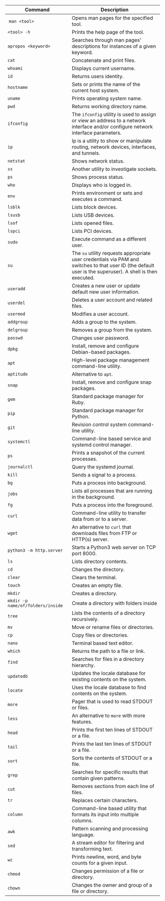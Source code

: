 | **Command**                       | **Description**                                                                                                                                            |
| --------------------------------- | ---------------------------------------------------------------------------------------------------------------------------------------------------------- |
|  `man <tool>`                     | Opens man pages for the specified tool.                                                                                                                    |
| `<tool> -h`                       | Prints the help page of the tool.                                                                                                                          |
| `apropos <keyword>`               | Searches through man pages' descriptions for instances of a given keyword.                                                                                 |
| `cat`                             | Concatenate and print files.                                                                                                                               |
| `whoami`                          | Displays current username.                                                                                                                                 |
| `id`                              | Returns users identity.                                                                                                                                    |
| `hostname`                        | Sets or prints the name of the current host system.                                                                                                        |
| `uname`                           | Prints operating system name.                                                                                                                              |
| `pwd`                             | Returns working directory name.                                                                                                                            |
| `ifconfig`                        | The `ifconfig` utility is used to assign or view an address to a network interface and/or configure network interface parameters.                          |
| `ip`                              | Ip is a utility to show or manipulate routing, network devices, interfaces, and tunnels.                                                                   |
| `netstat`                         | Shows network status.                                                                                                                                      |
| `ss`                              | Another utility to investigate sockets.                                                                                                                    |
| `ps`                              | Shows process status.                                                                                                                                      |
| `who`                             | Displays who is logged in.                                                                                                                                 |
| `env`                             | Prints environment or sets and executes a command.                                                                                                         |
| `lsblk`                           | Lists block devices.                                                                                                                                       |
| `lsusb`                           | Lists USB devices.                                                                                                                                         |
| `lsof`                            | Lists opened files.                                                                                                                                        |
| `lspci`                           | Lists PCI devices.                                                                                                                                         |
| `sudo`                            | Execute command as a different user.                                                                                                                       |
| `su`                              | The `su` utility requests appropriate user credentials via PAM and switches to that user ID (the default user is the superuser). A shell is then executed. |
| `useradd`                         | Creates a new user or update default new user information.                                                                                                 |
| `userdel`                         | Deletes a user account and related files.                                                                                                                  |
| `usermod`                         | Modifies a user account.                                                                                                                                   |
| `addgroup`                        | Adds a group to the system.                                                                                                                                |
| `delgroup`                        | Removes a group from the system.                                                                                                                           |
| `passwd`                          | Changes user password.                                                                                                                                     |
| `dpkg`                            | Install, remove and configure Debian-based packages.                                                                                                       |
| `apt`                             | High-level package management command-line utility.                                                                                                        |
| `aptitude`                        | Alternative to `apt`.                                                                                                                                      |
| `snap`                            | Install, remove and configure snap packages.                                                                                                               |
| `gem`                             | Standard package manager for Ruby.                                                                                                                         |
| `pip`                             | Standard package manager for Python.                                                                                                                       |
| `git`                             | Revision control system command-line utility.                                                                                                              |
| `systemctl`                       | Command-line based service and systemd control manager.                                                                                                    |
| `ps`                              | Prints a snapshot of the current processes.                                                                                                                |
| `journalctl`                      | Query the systemd journal.                                                                                                                                 |
| `kill`                            | Sends a signal to a process.                                                                                                                               |
| `bg`                              | Puts a process into background.                                                                                                                            |
| `jobs`                            | Lists all processes that are running in the background.                                                                                                    |
| `fg`                              | Puts a process into the foreground.                                                                                                                        |
| `curl`                            | Command-line utility to transfer data from or to a server.                                                                                                 |
| `wget`                            | An alternative to `curl` that downloads files from FTP or HTTP(s) server.                                                                                  |
| `python3 -m http.server`          | Starts a Python3 web server on TCP port 8000.                                                                                                              |
| `ls`                              | Lists directory contents.                                                                                                                                  |
| `cd`                              | Changes the directory.                                                                                                                                     |
| `clear`                           | Clears the terminal.                                                                                                                                       |
| `touch`                           | Creates an empty file.                                                                                                                                     |
| `mkdir`                           | Creates a directory.                                                                                                                                       |
| `mkdir -p name/of/folders/inside` | Create a directory with folders inside                                                                                                                     |
| `tree`                            | Lists the contents of a directory recursively.                                                                                                             |
| `mv`                              | Move or rename files or directories.                                                                                                                       |
| `cp`                              | Copy files or directories.                                                                                                                                 |
| `nano`                            | Terminal based text editor.                                                                                                                                |
| `which`                           | Returns the path to a file or link.                                                                                                                        |
| `find`                            | Searches for files in a directory hierarchy.                                                                                                               |
| `updatedb`                        | Updates the locale database for existing contents on the system.                                                                                           |
| `locate`                          | Uses the locale database to find contents on the system.                                                                                                   |
| `more`                            | Pager that is used to read STDOUT or files.                                                                                                                |
| `less`                            | An alternative to `more` with more features.                                                                                                               |
| `head`                            | Prints the first ten lines of STDOUT or a file.                                                                                                            |
| `tail`                            | Prints the last ten lines of STDOUT or a file.                                                                                                             |
| `sort`                            | Sorts the contents of STDOUT or a file.                                                                                                                    |
| `grep`                            | Searches for specific results that contain given patterns.                                                                                                 |
| `cut`                             | Removes sections from each line of files.                                                                                                                  |
| `tr`                              | Replaces certain characters.                                                                                                                               |
| `column`                          | Command-line based utility that formats its input into multiple columns.                                                                                   |
| `awk`                             | Pattern scanning and processing language.                                                                                                                  |
| `sed`                             | A stream editor for filtering and transforming text.                                                                                                       |
| `wc`                              | Prints newline, word, and byte counts for a given input.                                                                                                   |
| `chmod`                           | Changes permission of a file or directory.                                                                                                                 |
| `chown`                           | Changes the owner and group of a file or directory.                                                                                                        |
